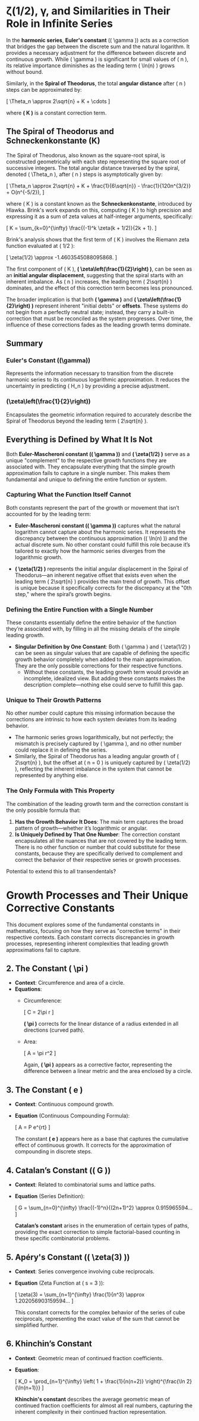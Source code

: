 # ζ(1/2), γ, and Similarities in Their Role in Infinite Series

In the **harmonic series**, **Euler's constant** (\( \gamma \)) acts as a correction that bridges the gap between the discrete sum and the natural logarithm. It provides a necessary adjustment for the difference between discrete and continuous growth. While \( \gamma \) is significant for small values of \( n \), its relative importance diminishes as the leading term \( \ln(n) \) grows without bound.

Similarly, in the **Spiral of Theodorus**, the total **angular distance** after \( n \) steps can be approximated by:

\[
\Theta_n \approx 2\sqrt{n} + K + \cdots
\]

where **\( K \)** is a constant correction term.

## The Spiral of Theodorus and Schneckenkonstante (K)
The Spiral of Theodorus, also known as the square-root spiral, is constructed geometrically with each step representing the square root of successive integers. The total angular distance traversed by the spiral, denoted \( \Theta_n \), after \( n \) steps is asymptotically given by:

\[
\Theta_n \approx 2\sqrt{n} + K + \frac{1}{6\sqrt{n}} - \frac{1}{120n^{3/2}} + O(n^{-5/2}),
\]

where \( K \) is a constant known as the **Schneckenkonstante**, introduced by Hlawka. Brink's work expands on this, computing \( K \) to high precision and expressing it as a sum of zeta values at half-integer arguments, specifically:

\[
K = \sum_{k=0}^{\infty} \frac{(-1)^k \zeta(k + 1/2)}{2k + 1}.
\]

Brink's analysis shows that the first term of \( K \) involves the Riemann zeta function evaluated at \( 1/2 \):

\[
\zeta(1/2) \approx -1.4603545088095868.
\]

The first component of \( K \), **\( \zeta\left(\frac{1}{2}\right) \)**, can be seen as an **initial angular displacement**, suggesting that the spiral starts with an inherent imbalance. As \( n \) increases, the leading term \( 2\sqrt{n} \) dominates, and the effect of this correction term becomes less pronounced.

The broader implication is that both **\( \gamma \)** and **\( \zeta\left(\frac{1}{2}\right) \)** represent inherent "initial debts" or **offsets**. These systems do not begin from a perfectly neutral state; instead, they carry a built-in correction that must be reconciled as the system progresses. Over time, the influence of these corrections fades as the leading growth terms dominate.

## Summary
### Euler's Constant (\(\gamma\))
Represents the information necessary to transition from the discrete harmonic series to its continuous logarithmic approximation. It reduces the uncertainty in predicting \( H_n \) by providing a precise adjustment.

### \(\zeta\left(\frac{1}{2}\right)\)
Encapsulates the geometric information required to accurately describe the Spiral of Theodorus beyond the leading term \( 2\sqrt{n} \).

## Everything is Defined by What It Is Not
Both **Euler-Mascheroni constant (\( \gamma \))** and **\( \zeta(1/2) \)** serve as a unique "complement" to the respective growth functions they are associated with. They encapsulate everything that the simple growth approximation fails to capture in a single number. This makes them fundamental and unique to defining the entire function or system.

### Capturing What the Function Itself Cannot
Both constants represent the part of the growth or movement that isn’t accounted for by the leading term:

- **Euler-Mascheroni constant (\( \gamma \))** captures what the natural logarithm cannot capture about the harmonic series. It represents the discrepancy between the continuous approximation (\( \ln(n) \)) and the actual discrete sum. No other constant could fulfill this role because it’s tailored to exactly how the harmonic series diverges from the logarithmic growth.

- **\( \zeta(1/2) \)** represents the initial angular displacement in the Spiral of Theodorus—an inherent negative offset that exists even when the leading term \( 2\sqrt{n} \) provides the main trend of growth. This offset is unique because it specifically corrects for the discrepancy at the "0th step," where the spiral’s growth begins.

### Defining the Entire Function with a Single Number
These constants essentially define the entire behavior of the function they’re associated with, by filling in all the missing details of the simple leading growth.

- **Singular Definition by One Constant**: Both \( \gamma \) and \( \zeta(1/2) \) can be seen as singular values that are capable of defining the specific growth behavior completely when added to the main approximation. They are the only possible corrections for their respective functions.
  - Without these constants, the leading growth term would provide an incomplete, idealized view. But adding these constants makes the description complete—nothing else could serve to fulfill this gap.

### Unique to Their Growth Patterns
No other number could capture this missing information because the corrections are intrinsic to how each system deviates from its leading behavior.

- The harmonic series grows logarithmically, but not perfectly; the mismatch is precisely captured by \( \gamma \), and no other number could replace it in defining the series.
- Similarly, the Spiral of Theodorus has a leading angular growth of \( 2\sqrt{n} \), but the offset at \( n = 0 \) is uniquely captured by \( \zeta(1/2) \), reflecting the inherent imbalance in the system that cannot be represented by anything else.

### The Only Formula with This Property
The combination of the leading growth term and the correction constant is the only possible formula that:

1. **Has the Growth Behavior It Does**: The main term captures the broad pattern of growth—whether it’s logarithmic or angular.
2. **Is Uniquely Defined by That One Number**: The correction constant encapsulates all the nuances that are not covered by the leading term. There is no other function or number that could substitute for these constants, because they are specifically derived to complement and correct the behavior of their respective series or growth processes.

Potential to extend this to all transendentals?
# Growth Processes and Their Unique Corrective Constants

This document explores some of the fundamental constants in mathematics, focusing on how they serve as "corrective terms" in their respective contexts. Each constant corrects discrepancies in growth processes, representing inherent complexities that leading growth approximations fail to capture.

## 2. The Constant \( \pi \)
- **Context**: Circumference and area of a circle.
- **Equations**:
  - Circumference:
    
    \[
    C = 2\pi r
    \]
    
    **\( \pi \)** corrects for the linear distance of a radius extended in all directions (curved path).
  
  - Area:
    
    \[
    A = \pi r^2
    \]
    
    Again, **\( \pi \)** appears as a corrective factor, representing the difference between a linear metric and the area enclosed by a circle.

## 3. The Constant \( e \)
- **Context**: Continuous compound growth.
- **Equation** (Continuous Compounding Formula):
  
  \[
  A = P e^{rt}
  \]
  
  The constant **\( e \)** appears here as a base that captures the cumulative effect of continuous growth. It corrects for the approximation of compounding in discrete steps.

## 4. Catalan’s Constant (\( G \))
- **Context**: Related to combinatorial sums and lattice paths.
- **Equation** (Series Definition):
  
  \[
  G = \sum_{n=0}^{\infty} \frac{(-1)^n}{(2n+1)^2} \approx 0.915965594...
  \]
  
  **Catalan’s constant** arises in the enumeration of certain types of paths, providing the exact correction to simple factorial-based counting in these specific combinatorial problems.

## 5. Apéry's Constant (\( \zeta(3) \))
- **Context**: Series convergence involving cube reciprocals.
- **Equation** (Zeta Function at \( s = 3 \)):
  
  \[
  \zeta(3) = \sum_{n=1}^{\infty} \frac{1}{n^3} \approx 1.202056903159594...
  \]
  
  This constant corrects for the complex behavior of the series of cube reciprocals, representing the exact value of the sum that cannot be simplified further.

## 6. Khinchin’s Constant
- **Context**: Geometric mean of continued fraction coefficients.
- **Equation**:
  
  \[
  K_0 = \prod_{n=1}^{\infty} \left( 1 + \frac{1}{n(n+2)} \right)^{\frac{\ln 2}{\ln(n+1)}}
  \]
  
  **Khinchin's constant** describes the average geometric mean of continued fraction coefficients for almost all real numbers, capturing the inherent complexity in their continued fraction representation.

